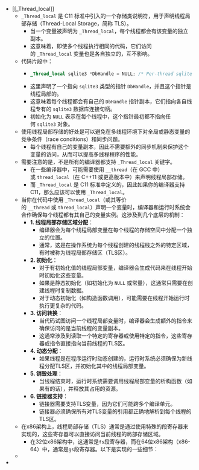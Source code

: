 - [[_Thread_local]]
	- `_Thread_local` 是 C11 标准中引入的一个存储类说明符，用于声明线程局部存储（Thread-Local Storage，简称 TLS）。
		- 当一个变量被声明为 `_Thread_local`，每个线程都会有该变量的独立副本。
		- 这意味着，即使多个线程执行相同的代码，它们访问的 `_Thread_local` 变量也是各自独立的，互不影响。
	- 代码片段中：
		- ```c
		  _Thread_local sqlite3 *DbHandle = NULL; /* Per-thread sqlite handle. */
		  ```
		- 这里声明了一个指向 `sqlite3` 类型的指针 `DbHandle`，并且这个指针是线程局部的。
		- 这意味着每个线程都会有自己的 `DbHandle` 指针副本，它们指向各自线程专有的 `sqlite3` 数据库连接句柄。
		- 初始化为 `NULL` 表示在每个线程中，这个指针最初都不指向任何 `sqlite3` 对象。
	- 使用线程局部存储的好处是可以避免在多线程环境下对全局或静态变量的竞争条件（race conditions）和同步问题。
		- 每个线程有自己的变量副本，因此不需要额外的同步机制来保护这个变量的访问，从而可以提高多线程程序的性能。
	- 需要注意的是，不是所有的编译器都支持 `_Thread_local` 关键字。
		- 在一些编译器中，可能需要使用 `__thread`（在 GCC 中）或 `thread_local`（在 C++11 或更高版本中）来声明线程局部存储。
		- 而 `_Thread_local` 是 C11 标准中定义的，因此如果你的编译器支持 C11，那么应该可以使用 `_Thread_local`。
	- 当你在代码中使用 `_Thread_local`（或其等价的 `__thread` 或 `thread_local`）声明一个变量时，编译器和运行时系统会合作确保每个线程都有其自己的变量实例。这涉及到几个底层的机制：
		- **1. 线程局部存储区域分配**：
			- 编译器会为每个线程局部变量在每个线程的存储空间中分配一个独立的位置。
			- 通常，这是在操作系统为每个线程创建的线程栈之外的特定区域，有时被称为线程局部存储区（TLS区）。
		- **2. 初始化**：
			- 对于有初始化值的线程局部变量，编译器会生成代码来在线程开始时初始化这些变量。
			- 如果是静态初始化（如初始化为 `NULL` 或常量），这通常只需要在创建线程时复制数据。
			- 对于动态初始化（如构造函数调用），可能需要在线程开始运行时执行更复杂的代码。
		- **3. 访问转换**：
			- 当代码试图访问一个线程局部变量时，编译器会生成额外的指令来确保访问的是当前线程的变量副本。
			- 这通常涉及到读取一个特定的寄存器或使用特定的指令，这些寄存器或指令直接指向当前线程的TLS区。
		- **4. 动态分配**：
			- 如果线程是在程序运行时动态创建的，运行时系统必须确保为新线程分配TLS区，并初始化其中的线程局部变量。
		- **5. 销毁处理**：
			- 当线程结束时，运行时系统需要调用线程局部变量的析构函数（如果有的话），并释放其占用的资源。
		- **6. 链接器支持**：
			- 链接器需要支持TLS变量，因为它们可能跨多个编译单元。
			- 链接器必须确保所有对TLS变量的引用都正确地解析到每个线程的TLS区。
	- 在x86架构上，线程局部存储（TLS）通常是通过使用特殊的段寄存器来实现的，这些寄存器可以直接访问当前线程的局部存储区域。
		- 在32位x86架构中，这通常是`fs`段寄存器，而在64位x86架构（x86-64）中，通常是`gs`段寄存器。以下是实现的一些细节：
	-
-